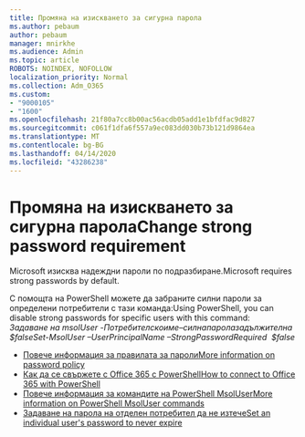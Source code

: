 ```yaml
---
title: Промяна на изискването за сигурна парола
ms.author: pebaum
author: pebaum
manager: mnirkhe
ms.audience: Admin
ms.topic: article
ROBOTS: NOINDEX, NOFOLLOW
localization_priority: Normal
ms.collection: Adm_O365
ms.custom:
- "9000105"
- "1600"
ms.openlocfilehash: 21f80a7cc8b00ac56acdb05add1e1bfdfac9d827
ms.sourcegitcommit: c061f1dfa6f557a9ec083dd030b73b121d9864ea
ms.translationtype: MT
ms.contentlocale: bg-BG
ms.lasthandoff: 04/14/2020
ms.locfileid: "43286238"
---
```

# <a name="change-strong-password-requirement"></a><span data-ttu-id="88d67-102">Промяна на изискването за сигурна парола</span><span class="sxs-lookup"><span data-stu-id="88d67-102">Change strong password requirement</span></span>

<span data-ttu-id="88d67-103">Microsoft изисква надеждни пароли по подразбиране.</span><span class="sxs-lookup"><span data-stu-id="88d67-103">Microsoft requires strong passwords by default.</span></span> 

<span data-ttu-id="88d67-104">С помощта на PowerShell можете да забраните силни пароли за определени потребители с тази команда:</span><span class="sxs-lookup"><span data-stu-id="88d67-104">Using PowerShell, you can disable strong passwords for specific users with this command:</span></span><br>
<span data-ttu-id="88d67-105">*Задаване на msolUser -Потребителскоиме–силнапаролазадължителна <UserPrincipalName> $false*</span><span class="sxs-lookup"><span data-stu-id="88d67-105">*Set-MsolUser –UserPrincipalName <UserPrincipalName> –StrongPasswordRequired  $false*</span></span>

- [<span data-ttu-id="88d67-106">Повече информация за правилата за пароли</span><span class="sxs-lookup"><span data-stu-id="88d67-106">More information on password policy</span></span>](https://docs.microsoft.com/azure/active-directory/authentication/concept-sspr-policy#password-policies-that-only-apply-to-cloud-user-accounts)
- [<span data-ttu-id="88d67-107">Как да се свържете с Office 365 с PowerShell</span><span class="sxs-lookup"><span data-stu-id="88d67-107">How to connect to Office 365 with PowerShell</span></span>](https://docs.microsoft.com/office365/enterprise/powershell/connect-to-office-365-powershell#connect-with-the-microsoft-azure-active-directory-module-for-windows-powershell)
- [<span data-ttu-id="88d67-108">Повече информация за командите на PowerShell MsolUser</span><span class="sxs-lookup"><span data-stu-id="88d67-108">More information on PowerShell MsolUser commands</span></span>](https://docs.microsoft.com/powershell/module/msonline/set-msoluser?view=azureadps-1.0)
- [<span data-ttu-id="88d67-109">Задаване на парола на отделен потребител да не изтече</span><span class="sxs-lookup"><span data-stu-id="88d67-109">Set an individual user's password to never expire</span></span>](https://docs.microsoft.com/microsoft-365/admin/add-users/set-password-to-never-expire)
